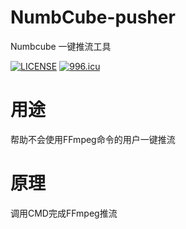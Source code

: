 # NumbCube-pusher
Numbcube 一键推流工具

[![LICENSE](https://img.shields.io/badge/license-Anti%20996-blue.svg)](https://github.com/996icu/996.ICU/blob/master/LICENSE) 
[![996.icu](https://img.shields.io/badge/link-996.icu-red.svg)](https://996.icu)


# 用途
帮助不会使用FFmpeg命令的用户一键推流

# 原理
调用CMD完成FFmpeg推流
